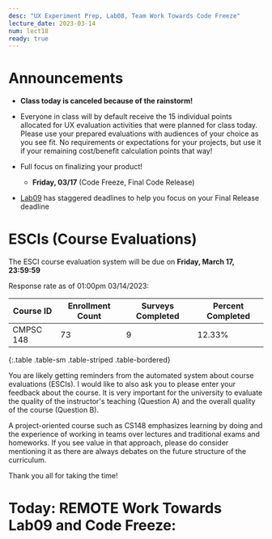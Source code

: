 ```yaml
---
desc: "UX Experiment Prep, Lab08, Team Work Towards Code Freeze"
lecture_date: 2023-03-14
num: lect18
ready: true
---
```


# Announcements
* **Class today is canceled because of the rainstorm!** 

* Everyone in class will by default receive the 15 individual points allocated for UX evaluation activities that were planned for class today. Please use your prepared evaluations with audiences of your choice as you see fit. No requirements or expectations for your projects, but use it if your remaining cost/benefit calculation points that way!

* Full focus on finalizing your product! 
    * **Friday, 03/17** (Code Freeze, Final Code Release)
* [Lab09](https://ucsb-cs148.github.io/w23/lab/lab08/) has staggered deadlines to help you focus on your Final Release deadline

# ESCIs (Course Evaluations)

The ESCI course evaluation system will be due on **Friday, March 17, 23:59:59**

Response rate as of 01:00pm 03/14/2023:

| Course ID |	Enrollment Count	|Surveys Completed	|Percent Completed|
|-|-|-|-|
| CMPSC 148 	| 73	| 9 |	12.33% |
{:.table .table-sm .table-striped .table-bordered}

You are likely getting reminders from the automated system about course evaluations (ESCIs). I would like to also ask you to please enter your feedback about the course.  It is very important for the university to evaluate the quality of the instructor's teaching (Question A) and the overall quality of the course (Question B).

A project-oriented course such as CS148 emphasizes learning by doing and the experience of working in teams over lectures and traditional exams and homeworks. If you see value in that approach, please do consider mentioning it as there are always debates on the future structure of the curriculum.  

Thank you all for taking the time!  


# Today: **REMOTE** Work Towards Lab09 and Code Freeze: 











